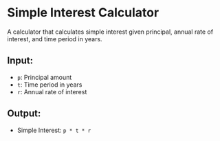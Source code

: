 # Simple Interest Calculator

A calculator that calculates simple interest given principal, annual rate of interest, and time period in years.

## Input:
- `p`: Principal amount
- `t`: Time period in years
- `r`: Annual rate of interest

## Output:
- Simple Interest: `p * t * r`
